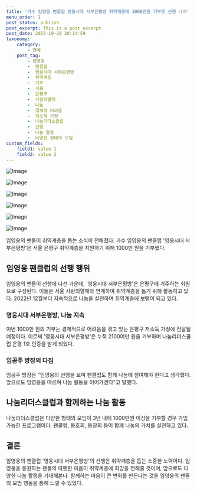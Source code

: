 ```yaml
---
title: '가수 임영웅 팬클럽 영웅시대 서부은평방 취약계층에 1000만원 기부로 선행 나서'
menu_order: 1
post_status: publish
post_excerpt: This is a post excerpt
post_date: 2023-10-20 20:14:59
taxonomy:
    category:
        - 연예
    post_tag:
        - 임영웅
        -  팬클럽
        -  영웅시대 서부은평방
        -  취약계층
        -  기부
        -  서울
        -  은평구
        -  사랑의열매
        -  나눔
        -  경제적 어려움
        -  저소득 가정
        -  나눔리더스클럽
        -  선행
        -  나눔 활동
        -  다양한 형태의 모임
custom_fields:
    field1: value 1
    field2: value 2
---
```


![Image](https://ssl.pstatic.net/mimgnews/image/108/2024/02/07/0003213494_001_20240207085501192.jpg?type=w540)

![Image](https://mimgnews.pstatic.net/image/108/2024/02/07/0003213494_002_20240207085501302.jpg?type=w540)

![Image](https://ssl.pstatic.net/mimgnews/image/108/2024/02/07/0003213494_003_20240207085501401.jpg?type=w540)

![Image](https://mimgnews.pstatic.net/image/108/2024/02/07/0003213494_004_20240207085501501.jpg?type=w540)

![Image](https://ssl.pstatic.net/mimgnews/image/108/2024/02/07/0003213494_005_20240207085501652.jpg?type=w540)

![Image](https://mimgnews.pstatic.net/image/108/2024/02/07/0003213494_006_20240207085501752.jpg?type=w540)


임영웅의 팬들이 취약계층을 돕는 소식이 전해졌다. 가수 임영웅의 팬클럽 '영웅시대 서부은평방'은 서울 은평구 취약계층을 지원하기 위해 1000만 원을 기부했다.

## 임영웅 팬클럽의 선행 행위

임영웅의 팬들이 선행에 나선 가운데, '영웅시대 서부은평방'은 은평구에 거주하는 회원으로 구성된다. 이들은 서울 사랑의열매와 연계하여 취약계층을 돕기 위해 활동하고 있다. 2022년 12월부터 지속적으로 나눔을 실천하며 취약계층에 보탬이 되고 있다.

### 영웅시대 서부은평방, 나눔 지속

이번 1000만 원의 기부는 경제적으로 어려움을 겪고 있는 은평구 저소득 가정에 전달될 예정이다. 이로써 '영웅시대 서부은평방'은 누적 2100여만 원을 기부하며 나눔리더스클럽 은평 1호 인증을 받게 되었다.

### 임공주 방장의 다짐

임공주 방장은 "임영웅의 선행을 보며 팬클럽도 함께 나눔에 참여해야 한다고 생각했다. 앞으로도 임영웅을 따르며 나눔 활동을 이어가겠다"고 말했다.

## 나눔리더스클럽과 함께하는 나눔 활동

나눔리더스클럽은 다양한 형태의 모임이 3년 내에 1000만원 이상을 기부할 경우 가입 가능한 프로그램이다. 팬클럽, 동호회, 동창회 등이 함께 나눔의 가치를 실천하고 있다.

## 결론

임영웅의 팬클럽 '영웅시대 서부은평방'의 선행은 취약계층을 돕는 소중한 노력이다. 임영웅을 응원하는 팬들의 따뜻한 마음이 취약계층에 희망을 전해줄 것이며, 앞으로도 다양한 나눔 활동을 기대해본다. 함께하는 마음이 큰 변화를 만든다는 것을 임영웅의 팬들의 모범 행동을 통해 느낄 수 있었다.
